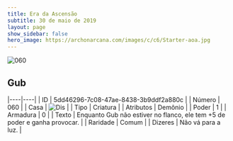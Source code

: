 ```yaml
---
title: Era da Ascensão
subtitle: 30 de maio de 2019
layout: page
show_sidebar: false
hero_image: https://archonarcana.com/images/c/c6/Starter-aoa.jpg
---
```


![060](https://cdn.keyforgegame.com/media/card_front/pt/435_060_C6P2CG47378M_pt.png)

## Gub

|----|----|
| ID | 5dd46296-7c08-47ae-8438-3b9ddf2a880c |
| Número | 060 |
| Casa | ![Dis](https://archonarcana.com/images/thumb/e/e8/Dis.png/22px-Dis.png "Dis") |
| Tipo | Criatura |
| Atributos | Demônio |
| Poder | 1 |
| Armadura | 0 |
| Texto | Enquanto Gub não estiver no flanco,  ele tem +5 de poder e ganha provocar. |
| Raridade | Comum |
| Dizeres | Não vá para a luz. |
